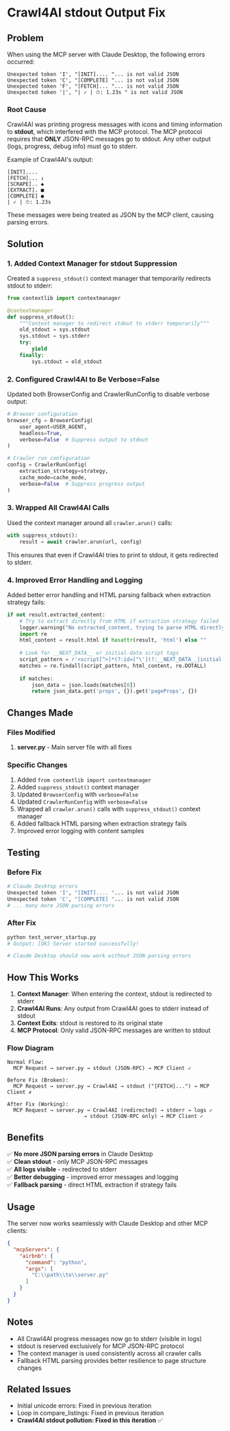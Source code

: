 # Crawl4AI stdout Output Fix

## Problem

When using the MCP server with Claude Desktop, the following errors occurred:

```
Unexpected token 'I', "[INIT].... "... is not valid JSON
Unexpected token 'C', "[COMPLETE] "... is not valid JSON
Unexpected token 'F', "[FETCH]... "... is not valid JSON
Unexpected token '|', "| ✓ | ⏱: 1.23s " is not valid JSON
```

### Root Cause

Crawl4AI was printing progress messages with icons and timing information to **stdout**, which interfered with the MCP protocol. The MCP protocol requires that **ONLY** JSON-RPC messages go to stdout. Any other output (logs, progress, debug info) must go to stderr.

Example of Crawl4AI's output:
```
[INIT]....
[FETCH]... ↓
[SCRAPE].. ◆
[EXTRACT]. ■
[COMPLETE] ●
| ✓ | ⏱: 1.23s
```

These messages were being treated as JSON by the MCP client, causing parsing errors.

## Solution

### 1. Added Context Manager for stdout Suppression

Created a `suppress_stdout()` context manager that temporarily redirects stdout to stderr:

```python
from contextlib import contextmanager

@contextmanager
def suppress_stdout():
    """Context manager to redirect stdout to stderr temporarily"""
    old_stdout = sys.stdout
    sys.stdout = sys.stderr
    try:
        yield
    finally:
        sys.stdout = old_stdout
```

### 2. Configured Crawl4AI to Be Verbose=False

Updated both BrowserConfig and CrawlerRunConfig to disable verbose output:

```python
# Browser configuration
browser_cfg = BrowserConfig(
    user_agent=USER_AGENT,
    headless=True,
    verbose=False  # Suppress output to stdout
)

# Crawler run configuration
config = CrawlerRunConfig(
    extraction_strategy=strategy, 
    cache_mode=cache_mode,
    verbose=False  # Suppress progress output
)
```

### 3. Wrapped All Crawl4AI Calls

Used the context manager around all `crawler.arun()` calls:

```python
with suppress_stdout():
    result = await crawler.arun(url, config)
```

This ensures that even if Crawl4AI tries to print to stdout, it gets redirected to stderr.

### 4. Improved Error Handling and Logging

Added better error handling and HTML parsing fallback when extraction strategy fails:

```python
if not result.extracted_content:
    # Try to extract directly from HTML if extraction strategy failed
    logger.warning("No extracted_content, trying to parse HTML directly")
    import re
    html_content = result.html if hasattr(result, 'html') else ""
    
    # Look for __NEXT_DATA__ or initial-data script tags
    script_pattern = r'<script[^>]*(?:id=["\'](?:__NEXT_DATA__|initial-data)["\'])[^>]*>(.*?)</script>'
    matches = re.findall(script_pattern, html_content, re.DOTALL)
    
    if matches:
        json_data = json.loads(matches[0])
        return json_data.get('props', {}).get('pageProps', {})
```

## Changes Made

### Files Modified

1. **server.py** - Main server file with all fixes

### Specific Changes

1. Added `from contextlib import contextmanager`
2. Added `suppress_stdout()` context manager
3. Updated `BrowserConfig` with `verbose=False`
4. Updated `CrawlerRunConfig` with `verbose=False`
5. Wrapped all `crawler.arun()` calls with `suppress_stdout()` context manager
6. Added fallback HTML parsing when extraction strategy fails
7. Improved error logging with content samples

## Testing

### Before Fix
```bash
# Claude Desktop errors
Unexpected token 'I', "[INIT].... "... is not valid JSON
Unexpected token 'C', "[COMPLETE] "... is not valid JSON
# ... many more JSON parsing errors
```

### After Fix
```bash
python test_server_startup.py
# Output: [OK] Server started successfully!

# Claude Desktop should now work without JSON parsing errors
```

## How This Works

1. **Context Manager**: When entering the context, stdout is redirected to stderr
2. **Crawl4AI Runs**: Any output from Crawl4AI goes to stderr instead of stdout
3. **Context Exits**: stdout is restored to its original state
4. **MCP Protocol**: Only valid JSON-RPC messages are written to stdout

### Flow Diagram

```
Normal Flow:
  MCP Request → server.py → stdout (JSON-RPC) → MCP Client ✓

Before Fix (Broken):
  MCP Request → server.py → Crawl4AI → stdout ("[FETCH]...") → MCP Client ✗
  
After Fix (Working):
  MCP Request → server.py → Crawl4AI (redirected) → stderr → logs ✓
                         → stdout (JSON-RPC only) → MCP Client ✓
```

## Benefits

✅ **No more JSON parsing errors** in Claude Desktop  
✅ **Clean stdout** - only MCP JSON-RPC messages  
✅ **All logs visible** - redirected to stderr  
✅ **Better debugging** - improved error messages and logging  
✅ **Fallback parsing** - direct HTML extraction if strategy fails  

## Usage

The server now works seamlessly with Claude Desktop and other MCP clients:

```json
{
  "mcpServers": {
    "airbnb": {
      "command": "python",
      "args": [
        "C:\\path\\to\\server.py"
      ]
    }
  }
}
```

## Notes

- All Crawl4AI progress messages now go to stderr (visible in logs)
- stdout is reserved exclusively for MCP JSON-RPC protocol
- The context manager is used consistently across all crawler calls
- Fallback HTML parsing provides better resilience to page structure changes

## Related Issues

- Initial unicode errors: Fixed in previous iteration
- Loop in compare_listings: Fixed in previous iteration
- **Crawl4AI stdout pollution: Fixed in this iteration** ✅
